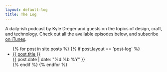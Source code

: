 ```yaml
---
layout: default-log
title: The Log
---
```

A daily-ish podcast by Kyle Dreger and guests on the topics of design, craft, and technology. Check out all the available episodes below, and subscribe [on iTunes](https://itunes.apple.com/us/podcast/the-log/id830009186?mt=2).

<ul class="index podcast">
{% for post in site.posts %}
{% if post.layout == 'post-log' %}
<li value="{{ forloop.rindex0 }}">
<a href="{{ post.url }}">{{ post.title }}</a><br>
<span>{{ post.date | date: "%d %b %Y" }}</span>
</li>
{% endif %}
{% endfor %}
</ul>
